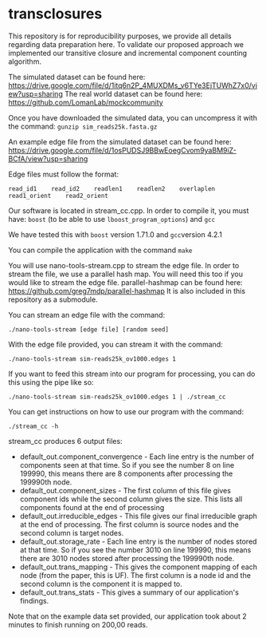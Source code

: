 # transclosures

This repository is for reproducibility purposes, we provide all details regarding data preparation here. 
To validate our proposed approach we implemented our transitive closure and incremental component counting algorithm. 

The simulated dataset can be found here: https://drive.google.com/file/d/1itq6n2P_4MUXDMs_v6TYe3EjTUWhZ7x0/view?usp=sharing
The real world dataset can be found here: https://github.com/LomanLab/mockcommunity

Once you have downloaded the simulated data, you can uncompress it with the command: 
`gunzip sim_reads25k.fasta.gz`

An example edge file from the simulated dataset can be found here: https://drive.google.com/file/d/1osPUDSJ9BBwEoegCvom9yaBM9iZ-BCfA/view?usp=sharing

Edge files must follow the format:

```
read_id1	read_id2	readlen1	readlen2	overlaplen	read1_orient	read2_orient
```


Our software is located in stream_cc.cpp. In order to compile it, you must have: 
`boost` (to be able to use `lboost_program_options`) and
`gcc`

We have tested this with `boost` version 1.71.0 and `gcc`version 4.2.1

You can compile the application with the command `make`

You will use nano-tools-stream.cpp to stream the edge file. In order to stream the file, we use a parallel hash map. You will need this too if you would like to stream the edge file. parallel-hashmap can be found here: https://github.com/greg7mdp/parallel-hashmap
It is also included in this repository as a submodule. 

You can stream an edge file with the command:

```./nano-tools-stream [edge file] [random seed]```

With the edge file provided, you can stream it with the command:

 ```./nano-tools-stream sim-reads25k_ov1000.edges 1```

If you want to feed this stream into our program for processing, you can do this using the pipe like so:

 ```./nano-tools-stream sim-reads25k_ov1000.edges 1 | ./stream_cc```

You can get instructions on how to use our program with the command:

`./stream_cc -h`

stream_cc produces 6 output files: 
* default_out.component_convergence - Each line entry is the number of components seen at that time. So if you see the number 8 on line 199990, this means there are 8 components after processing the 199990th node.
* default_out.component_sizes - The first column of this file gives component ids while the second column gives the size. This lists all components found at the end of processing
* default_out.irreducible_edges - This file gives our final irreducible graph at the end of processing. The first column is source nodes and the second column is target nodes.
* default_out.storage_rate - Each line entry is the number of nodes stored at that time. So if you see the number 3010 on line 199990, this means there are 3010 nodes stored after processing the 199990th node.
* default_out.trans_mapping - This gives the component mapping of each node (from the paper, this is UF). The first column is a node id and the second column is the component it is mapped to.
* default_out.trans_stats - This gives a summary of our application's findings.

Note that on the example data set provided, our application took about 2 minutes to finish running on 200,00 reads. 


